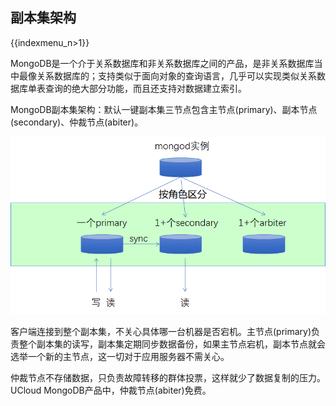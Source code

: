 ## 副本集架构

{{indexmenu_n>1}}

MongoDB是一个介于关系数据库和非关系数据库之间的产品，是非关系数据库当中最像关系数据库的；支持类似于面向对象的查询语言，几乎可以实现类似关系数据库单表查询的绝大部分功能，而且还支持对数据建立索引。

MongoDB副本集架构：默认一键副本集三节点包含主节点(primary)、副本节点(secondary)、仲裁节点(abiter)。

![image](/images/mongodb001.png)

客户端连接到整个副本集，不关心具体哪一台机器是否宕机。主节点(primary)负责整个副本集的读写，副本集定期同步数据备份，如果主节点宕机，副本节点就会选举一个新的主节点，这一切对于应用服务器不需关心。

仲裁节点不存储数据，只负责故障转移的群体投票，这样就少了数据复制的压力。UCloud MongoDB产品中，仲裁节点(abiter)免费。

